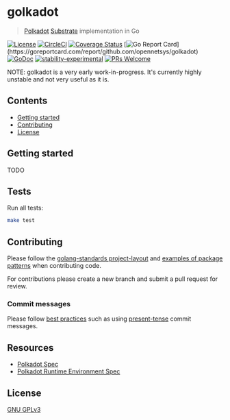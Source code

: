 # golkadot

> [Polkadot](https://github.com/paritytech/polkadot) [Substrate](https://github.com/paritytech/substrate) implementation in Go

[![License](http://img.shields.io/badge/license-GNU%20AGPL%203.0-blue.svg)](https://raw.githubusercontent.com/opennetsys/golkadot/master/LICENSE)
[![CircleCI](https://circleci.com/gh/opennetsys/golkadot.svg?style=svg)](https://circleci.com/gh/opennetsys/golkadot)
[![Coverage Status](https://coveralls.io/repos/github/opennetsys/golkadot/badge.svg?branch=master)](https://coveralls.io/github/opennetsys/golkadot?branch=master)
[![Go Report Card](https://goreportcard.com/badge/github.com/opennetsys/golkadot?)](https://goreportcard.com/report/github.com/opennetsys/golkadot)
[![GoDoc](https://godoc.org/github.com/opennetsys/golkadot?status.svg)](https://godoc.org/github.com/opennetsys/golkadot)
[![stability-experimental](https://img.shields.io/badge/stability-experimental-orange.svg)](https://github.com/emersion/stability-badges#experimental)
[![PRs Welcome](https://img.shields.io/badge/PRs-welcome-brightgreen.svg)](#contributing)

NOTE: golkadot is a very early work-in-progress. It's currently highly unstable and not very useful as it is.

## Contents

- [Getting started](../getting-started)
- [Contributing](../contributing)
- [License](../License)

## Getting started

TODO

## Tests

Run all tests:

```bash
make test
```

## Contributing

Please follow the [golang-standards project-layout](https://github.com/golang-standards/project-layout) and [examples of package patterns](https://github.com/golang-standards/project-layout/tree/master/pkg) when contributing code.

For contributions please create a new branch and submit a pull request for review.

### Commit messages

Please follow [best practices](https://chris.beams.io/posts/git-commit/) such as using [present-tense](https://stackoverflow.com/a/3580764/1439168) commit messages.

## Resources

- [Polkadot Spec](https://github.com/w3f/polkadot-spec/blob/master/spec.md)
- [Polkadot Runtime Environment Spec](https://github.com/w3f/polkadot-re-spec/blob/master/polkadot_re_spec.pdf)

## License

[GNU GPLv3](LICENSE)
